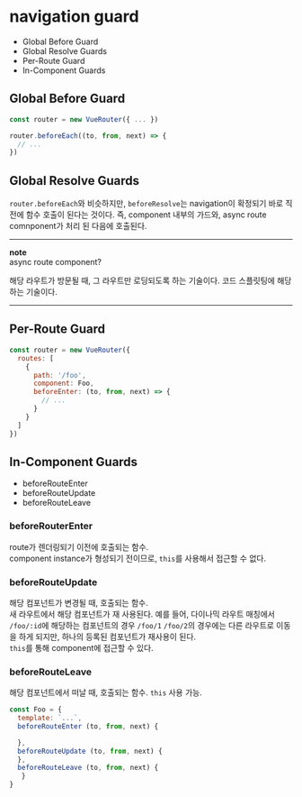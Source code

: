 # navigation guard

- Global Before Guard
- Global Resolve Guards
- Per-Route Guard
- In-Component Guards

## Global Before Guard

```js
const router = new VueRouter({ ... })

router.beforeEach((to, from, next) => {
  // ...
})
```

## Global Resolve Guards

`router.beforeEach`와 비슷하지만, `beforeResolve`는 navigation이 확정되기 바로 직전에 함수 호출이 된다는 것이다. 즉, component 내부의 가드와, async route comnponent가 처리 된 다음에 호출된다. 

---
**note**   
async route component?  

해당 라우트가 방문될 때, 그 라우트만 로딩되도록 하는 기술이다. 코드 스플릿팅에 해당하는 기술이다.   
___


## Per-Route Guard

```js
const router = new VueRouter({
  routes: [
    {
      path: '/foo',
      component: Foo,
      beforeEnter: (to, from, next) => {
        // ...
      }
    }
  ]
})
```
## In-Component Guards

- beforeRouteEnter
- beforeRouteUpdate
- beforeRouteLeave

### beforeRouterEnter

route가 렌더링되기 이전에 호출되는 함수.  
component instance가 형성되기 전이므로, `this`를 사용해서 접근할 수 없다. 

### beforeRouteUpdate

해당 컴포넌트가 변경될 때, 호출되는 함수.  
새 라우트에서 해당 컴포넌트가 재 사용된다. 
예를 들어, 다이나믹 라우트 매칭에서 `/foo/:id`에 해당하는 컴포넌트의 경우 `/foo/1` `/foo/2`의 경우에는 다른 라우트로 이동을 하게 되지만, 하나의 등록된 컴포넌트가 재사용이 된다.  
`this`를 통해 component에 접근할 수 있다. 

### beforeRouteLeave

해당 컴포넌트에서 떠날 때, 호출되는 함수. 
`this` 사용 가능.

```js
const Foo = {
  template: `...`,
  beforeRouteEnter (to, from, next) {

  },
  beforeRouteUpdate (to, from, next) {
  },
  beforeRouteLeave (to, from, next) {
   }
}
```